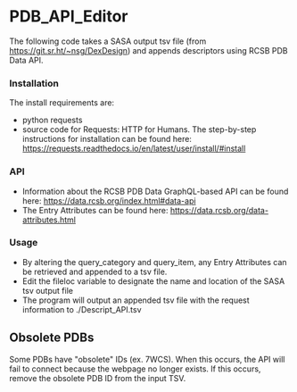 # PDB_API_Editor
The following code takes a SASA output tsv file (from https://git.sr.ht/~nsg/DexDesign) and appends descriptors using RCSB PDB Data API.


### Installation
The install requirements are:
- python requests
- source code for Requests: HTTP for Humans. The step-by-step instructions for installation can be found here: https://requests.readthedocs.io/en/latest/user/install/#install

### API
- Information about the RCSB PDB Data GraphQL-based API can be found here: https://data.rcsb.org/index.html#data-api
- The Entry Attributes can be found here: https://data.rcsb.org/data-attributes.html

### Usage
- By altering the query_category and query_item, any Entry Attributes can be retrieved and appended to a tsv file.
- Edit the fileloc variable to designate the name and location of the SASA tsv output file
- The program will output an appended tsv file with the request information to ./Descript_API.tsv

## Obsolete PDBs
Some PDBs have "obsolete" IDs (ex. 7WCS). When this occurs, the API will fail to connect because the webpage no longer exists. If this occurs, remove the obsolete PDB ID from the input TSV.
